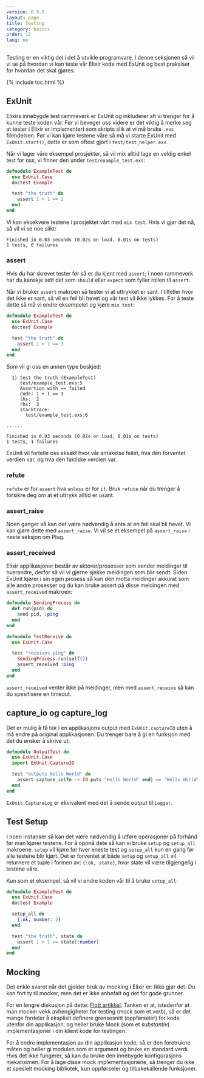 ```yaml
---
version: 0.9.0
layout: page
title: Testing
category: basics
order: 12
lang: no
---
```


Testing er en viktig del i det å utvikle programvare. I denne seksjonen så vil vi se på hvordan vi kan teste vår Elixir kode med ExUnit og best praksiser for hvordan det skal gjøres.

{% include toc.html %}

## ExUnit

Elixirs innebygde test rammeverk er ExUnit og inkluderer alt vi trenger for å kunne teste koden vår. Før vi beveger oss videre er det viktig å merke seg at tester i Elixir er implementert som skripts slik at vi må bruke `.exs` filendelsen. Før vi kan kjøre testene våre så må vi starte ExUnit med `ExUnit.start()`, dette er som oftest gjort i `test/test_helper.exs`

Når vi lager våre eksempel prosjekter, så vil mix alltid lage en veldig enkel test for oss, vi finner den under `test/example_test.exs`:

```elixir
defmodule ExampleTest do
  use ExUnit.Case
  doctest Example

  test "the truth" do
    assert 1 + 1 == 2
  end
end
```

Vi kan eksekvere testene i prosjektet vårt med `mix test`. Hvis vi gjør det nå, så vil vi se noe slikt:

```shell
Finished in 0.03 seconds (0.02s on load, 0.01s on tests)
1 tests, 0 failures
```

### assert

Hvis du har skrevet tester før så er du kjent med `assert`; i noen rammeverk har du kanskje sett det som `should` eller `expect` som fyller rollen til `assert`.

Når vi bruker `assert` makroen så tester vi at uttrykket er sant. I tilfeller hvor det ikke er sant, så vil en feil bli hevet og vår test vil ikke lykkes. For å teste dette så må vi endre eksempelet og kjøre `mix test`:

```elixir
defmodule ExampleTest do
  use ExUnit.Case
  doctest Example

  test "the truth" do
    assert 1 + 1 == 3
  end
end
```

Som vil gi oss en annen type beskjed:

```shell
  1) test the truth (ExampleTest)
     test/example_test.exs:5
     Assertion with == failed
     code: 1 + 1 == 3
     lhs:  2
     rhs:  3
     stacktrace:
       test/example_test.exs:6

......

Finished in 0.03 seconds (0.02s on load, 0.01s on tests)
1 tests, 1 failures
```

ExUnit vil fortelle oss eksakt hvor vår antakelse feilet, hva den forventet verdien var, og hva den faktiske verdien var.

### refute

`refute` er for `assert` hva `unless` er for `if`. Bruk `refute` når du trenger å forsikre deg om at et uttrykk alltid er usant.

### assert_raise

Noen ganger så kan det være nødvendig å anta at en feil skal bli hevet. Vi kan gjøre dette med `assert_raise`. Vi vil se et eksempel på `assert_raise` i neste seksjon om Plug.

### assert_received

Elixir applikasjoner består av aktorer/prosesser som sender meldinger til hverandre, derfor så vil vi gjerne sjekke meldingen som blir sendt. Siden ExUnit kjører i sin egen prosess så kan den motta meldinger akkurat som alle andre prosesser og du kan bruke assert på disse meldingen med `assert_received` makroen:

```elixir
defmodule SendingProcess do
  def run(pid) do
    send pid, :ping
  end
end

defmodule TestReceive do
  use ExUnit.Case

  test "receives ping" do
    SendingProcess.run(self())
    assert_received :ping
  end
end
```

`assert_received` venter ikke på meldinger, men med `assert_receive` så kan du spesifisere en timeout.

## capture_io og capture_log

Det er mulig å få tak i en applikasjons output med `ExUnit.captureIO` uten å må endre på original applikasjonen. Du trenger bare å gi en funksjon med det du ønsker å skrive ut:

```elixir
defmodule OutputTest do
  use ExUnit.Case
  import ExUnit.CaptureIO

  test "outputs Hello World" do
    assert capture_io(fn -> IO.puts "Hello World" end) == "Hello World\n"
  end
end
```

`ExUnit.CaptureLog` er ekvivalent med det å sende output til `Logger`.

## Test Setup

I noen instanser så kan det være nødvendig å utføre operasjoner på forhånd før man kjører testene. For å oppnå dete så kan vi bruke `setup` og `setup_all` makroene. `setup` vil kjøre før hver eneste test og `setup_all` kun en gang før alle testene blir kjørt. Det er forventet at både `setup` og `setup_all` vil returnere et tuple i formen av: `{:ok, state}`, hvor state vil være tilgjengelig i testene våre.

Kun som et eksempel, så vil vi endre koden vår til å bruke `setup_all`:

```elixir
defmodule ExampleTest do
  use ExUnit.Case
  doctest Example

  setup_all do
    {:ok, number: 2}
  end

  test "the truth", state do
    assert 1 + 1 == state[:number]
  end
end
```

## Mocking

Det enkle svaret når det gjelder bruk av mocking i Elixir er: Ikke gjør det. Du kan fort ty til mocker, men det er ikke anbefalt og det for gode grunner.

For en lengre diskusjon på dette:
[Flott artikkel](http://blog.plataformatec.com.br/2015/10/mocks-and-explicit-contracts/). Tanken er at, istedenfor at man mocker vekk avhengigheter for testing (mock som et *verb*), så er det mange fordeler å eksplisit definere grensesnitt (oppførseler) for kode utenfor din applikasjon, og heller bruke Mock (som et *substantiv*) implementasjoner i din klient kode for testingen.

For å endre implementasjon av din applikasjon kode, så er den foretrukne måten og heller gi modulen som et argument og bruke en standard verdi. Hvis det ikke fungerer, så kan du bruke den innebygde konfigurasjons mekansimen. For å lage disse mock implementasjonene, så trenger du ikke et spesielt mocking bibliotek, kun oppførseler og tilbakekallende funksjoner.


